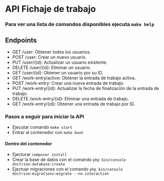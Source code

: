 # API Fichaje de trabajo

### Para ver una lista de comandos disponibles ejecuta `make help`

## Endpoints

- GET /user: Obtener todos los usuarios.
- POST /user: Crear un nuevo usuario.
- PUT /user/{id}: Actualizar un usuario existente.
- DELETE /user/{id}: Eliminar un usuario.
- GET /user/{id}: Obtener un usuario por su ID.
- GET /work-entry/active: Obtener la entrada de trabajo activa.
- POST /work-entry: Crear una nueva entrada de trabajo.
- PUT /work-entry/{id}: Actualizar la fecha de finalización de la entrada de trabajo.
- DELETE /work-entry/{id}: Eliminar una entrada de trabajo.
- GET /work-entry/{id}: Obtener una entrada de trabajo por ID.

### Pasos a seguir para iniciar la API

- Ejecutar comando `make start`
- Entrar al contenedor con `make bash`

#### Dentro del contenedor

- Ejecturar `composer install`
- Crear la base de datos con el comando `php bin/console doctrine:database:create`
- Ejectuar migraciones con el comando `php bin/console doctrine:migrations:migrate --no-interaction`
